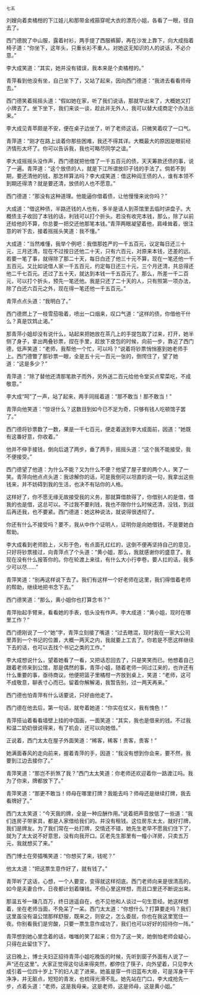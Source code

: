     七五 

   刘嫂向着卖橘柑的下江娃儿和那带金戒箍穿呢大衣的漂亮小姐，各看了一眼，径自去了。

   西门德脱了中山服，露着衬衫，两手提了西服裤脚，再在沙发上靠下，向大成指着椅子道：“你坐下，这年头，只重长衫不重人。对她这无知识的人的说话，不必介意。”

   李大成笑道：“其实，她并没有错误，我本来是个卖橘柑的。”

   青萍看到他没有坐，自己坐下了，又站了起来，因向西门德道：“我进去看看师母去。”

   西门德笑着摇摇头道：“假如她在家，听了我们说话，那就早出来了，大概她又打小牌去了。坐下坐下，我们来谈一谈，趁此并无外人，我可以替大成商定个办法出来。”

   李大成见青苹颇是不安，便在桌子边坐了，听了老师这话，只微笑着叹了一口气。

   青萍道：“刚才在路上谈着你那些困难，我还不得其详。大概最大的原因是眼前经济情形太坏了。你可以告诉我，我也可略尽同学之谊。”

   李大成摇摇头没作声，西门德就把他借了一千五百元的债，天天筹款还债的事，说了一遍。青萍道：“这个放债的人，就是下江所谓放印子钱的手法了。倘若不到期，要还清他的钱，那怎样算法吗？李大成笑道：借这种阎王债的人，谁有本领不到期还得清？就是要还清，放债的人也不愿意。”

   西门德道：“那没有这种道理。他能逼你借着债，让他慢慢来讹你吗？”

   大成道：“借这种债，半路还钱的人也有，多半是请人到茶馆里去临时讲盘子。大概债主子收回了本钱的话，利钱可以打个折头。若没有收完本钱，那么，除了以前还给他的不算，你总要一把交还他那笔本钱。”青萍两眼凝望着他，肩峰耸着，很注意的听下去，接着摇摇头笑道：我不懂。”

   大成道：“当然难懂，我举个例吧：我借那姓严的一千五百元，议定每日还三十元，三月还清，现在不过按日还他二十天，只有六百元，对原来本钱，还差的远。若要一笔了事，就得除了那二十天，每日白还了他三十元不算，现在一笔还他一千五百元。又比如说借人家一千五百元，约定每日还三十元，三个月还清，共总得还他二千七百元。还过了五十天，就达到本钱一千五百元了。那么，所差一千二百元，可以打个折头，预先一笔还他。我是只还了二十天的人，只有照第一项办法，除了白还六百元之外，现在得一笔还他一千五百元。”

   青萍点点头道：“我明白了。”

   西门德燃上了一枝雪茄吸着，喷出一口烟来，叹口气道：“这样的债，你借他干什么？真是饮鸩止渴。”

   那青萍小姐却没有说什么，站起来把她放在茶几上的手提包取了过来，打开，她半侧了身子，拿出两叠钞票，捏在手里，趁放下皮包的时候，向前一步，靠近了西门德，低声笑道：“老师，我帮他一个忙，可以吗？”说着将钞票悄悄塞到她老师手上。西门德瞥了那钞票一眼，全是五十元一百元一张的，倒愕住了，望了她道：“这是多少？”

   青萍道：“除了替他还清那笔款子而外，另外送二百元给他令堂买点荤菜吃，不成敬意。”

   李大成“呵”了一声，站了起来，两手同摇着道：“那不敢当！那不敢当！”

   青萍向他笑道：“惊讶什么？这数目到如今已不足为奇，只够有钱人吃顿馆子罢了。”

   西门德将钞票数了一数，果是一千七百元，便走着送到李大成面前，因道：“她既有这番好意，你收着。”

   他并不伸手接钱，倒向后退了两步，垂了两手，摇摇头道：“这个我不能接受，我不便接受。”

   西门德望了他道：为什么不能？又为什么不便？他望了屋子里的两个人，笑了一笑。青萍向他点点头道：我谅解你的话，可是我倒可以坦直的说一句，我拿出这些钱来，并不妨碍到我的生活，也决不有玷你的人格。

   这样好了，你不愿无缘无故接受我的义务，那就算借款得了，你借别人的是借，借我的也是借，这总可以。不过我不要利钱，我也不限你什么时候还清，没钱，到战后再还我，也不要紧。西门德道：她这种说法，就说得很透彻了。

   你还有什么不接受吗？要不，我从中作个证明人，证明你是向她借钱，不是要她白帮助。

   李大成看到老师脸上，义形于色，有点面孔红红的，这倒不便再坚持自己的意见，只好将钞票接过，向青萍点了个头道：“黄小姐，那么，我就感谢你的盛意了。我现在没有什么报答你的。你在轮渡上来往，有什么大小行李卷，要人扛的话，我多少可以尽……”

   青萍笑道：“别再这样说下去了。我们有这样一个好老师在这里，我们得借着老师的帮助，继续地把书念下去。”

   西门德笑道：“那么，黄小姐你也打算念书？”

   青萍抬起手臂来，看看她的手表，低头没有作声。李大成道：“黄小姐，现时在哪里工作？”

   西门德刚说了一个“她”字，青萍立刻接了嘴道：“过去瞎混，现时我在一家大公司里弄到一个书记的位置，大概一两天之内，我就要上工去了。你若是不愿这样继续下去的话，也可以去找个书记之类的工作。”

   李大成想说什么，望着她看了一看，又把话忍回去了，只是笑笑而已。他想着自己跟着老师来到公馆，那是偶然的事，青萍小姐，随着老师一同过江来的，也许还有什么重要的事，亟待商议。他便把篮子里橘柑一齐放到桌上，笑道：“老师，这可不成敬意，聊表寸心而已。留着你解解渴，我暂告别，过一两天再来。”

   西门德也怕青萍有什么话要说，只好由他走了。

   西门德在他去后，第一句话，就夸着她道：“你实在仗义，我有愧色！”

   青萍搭讪着看看墙壁上挂的中国画，一面笑道：“其实，我也是借来的钱。不过我和温二奶奶很说得来，有了机会，还可以向她借。”

   正说着，西门太太在屋子外面笑道：“稀客，稀客！贵客，贵客！”

   她满面春风的走向前来，握着青萍的手，因道：“我没有想到你会来，要不然，我要到江边去接你了。”

   青萍笑道：“那岂不折煞了我？”西门太太笑道：你老师还欢迎着你一路渡江吗。我为了你来，牌都放下了。”

   青萍笑道：“那更不敢当！师母在哪里打牌？我能去吗？师母还是继续打牌，我去看牌好了。”

   西门太太笑道：“今天我的牌，全是一种应酬作用。”说着把声音放低了一些道：“我们连房子带家具，都是人家借给我们的。并没有租钱。这位房东太太，就好打牌，我们是牌友。为了我们常在一处打牌，交情还不错，她先生老早不愿我们住下了，就为了太太说不好意思，没有向我开口。区老先生那里有一幢小洋房，只卖五万元，我就想买了来。”

   西门博士在旁插嘴笑道：“你想买了来，钱呢？”

   他太太道：“把这票生意作好了，就有钱了。”

   青萍听了这话，心想，一个人要变，变得就这样彻底。西门老师向来是很清高的，如今是夫妻合作，日夜都计划着赚钱。不但心里这样想，而且口里还不断说出来。

   那温五爷一赚几百万，终日逍遥自在，也不见他和人谈过一句生意经。她这样想着，坐在老师当面，不免呆了一呆。西门太太道：“你想什么？打算要走吗？我们这里虽没有温公馆那样舒服，既来之，则安之，怎么委屈，你也在我这里宽住一夜。你别看我们是穷酸，只要一票生意作成功了，我们也可以好好的招待你一阵。”

   青萍想到她心里念着的话，嗤嗤的笑了起来；但为了这一笑，她倒怕老师会疑心，只得在此留住下了。

   这日晚上，博士夫妇正招待青萍小姐吃晚饭的时候，先听到窗子外面有人说了一声“还在这里”。大家正觉得这句话来得突然，都停住了筷子，向外望着，只见李大成引着一位四十岁上下的妇人走了进来。她虽是穿一件旧蓝布大褂，可是浑身干干净净，并无脏点，短短的青发，也梳得光滑不乱。她先站在门口，李大成抢先一步，点着头道：“老师，这是我母亲。这是老师，这是师母，这是黄小姐。”

